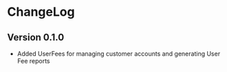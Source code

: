 # ChangeLog

## Version 0.1.0

- Added UserFees for managing customer accounts and generating User Fee reports
